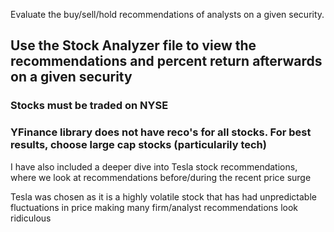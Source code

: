 Evaluate the buy/sell/hold recommendations of analysts on a given security.

## Use the Stock Analyzer file to view the recommendations and percent return afterwards on a given security
### Stocks must be traded on NYSE
### YFinance library does not have reco's for all stocks. For best results, choose large cap stocks (particularily tech)


I have also included a deeper dive into Tesla stock recommendations, where we look at recommendations before/during the recent price surge

Tesla was chosen as it is a highly volatile stock that has had unpredictable fluctuations in price making many firm/analyst recommendations look ridiculous
